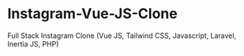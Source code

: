 # Instagram-Vue-JS-Clone
Full Stack Instagram Clone (Vue JS, Tailwind CSS, Javascript, Laravel, Inertia JS, PHP)
